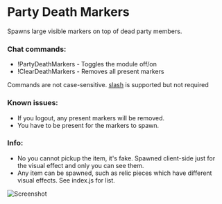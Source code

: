 # Party Death Markers
Spawns large visible markers on top of dead party members.

### Chat commands:
* !PartyDeathMarkers    - Toggles the module off/on
* !ClearDeathMarkers    - Removes all present markers

Commands are not case-sensitive. [slash](https://github.com/baldera-mods/slash) is supported but not required

### Known issues:
* If you logout, any present markers will be removed. 
* You have to be present for the markers to spawn.

### Info:
* No you cannot pickup the item, it's fake. Spawned client-side just for the visual effect and only you can see them.
* Any item can be spawned, such as relic pieces which have different visual effects. See index.js for list.


![Screenshot](http://i.imgur.com/bOSA6Lx.jpg)